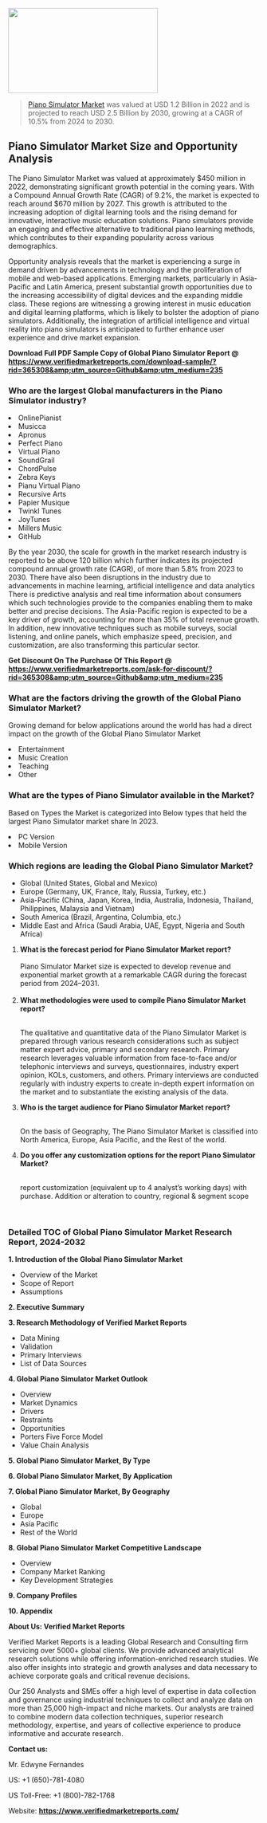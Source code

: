 <img src="https://ffe5etoiles.com/wp-content/uploads/2024/12/MST1-300x171.png" alt="" width="300" height="171" class="alignnone size-medium wp-image-20088" /><blockquote><p><p><a href="https://www.verifiedmarketreports.com/download-sample/?rid=365308&utm_source=Github&utm_medium=235" target="_blank">Piano Simulator Market</a> was valued at USD 1.2 Billion in 2022 and is projected to reach USD 2.5 Billion by 2030, growing at a CAGR of 10.5% from 2024 to 2030.</p></blockquote><p><h2>Piano Simulator Market Size and Opportunity Analysis</h2><p>The Piano Simulator Market was valued at approximately $450 million in 2022, demonstrating significant growth potential in the coming years. With a Compound Annual Growth Rate (CAGR) of 9.2%, the market is expected to reach around $670 million by 2027. This growth is attributed to the increasing adoption of digital learning tools and the rising demand for innovative, interactive music education solutions. Piano simulators provide an engaging and effective alternative to traditional piano learning methods, which contributes to their expanding popularity across various demographics.</p><p>Opportunity analysis reveals that the market is experiencing a surge in demand driven by advancements in technology and the proliferation of mobile and web-based applications. Emerging markets, particularly in Asia-Pacific and Latin America, present substantial growth opportunities due to the increasing accessibility of digital devices and the expanding middle class. These regions are witnessing a growing interest in music education and digital learning platforms, which is likely to bolster the adoption of piano simulators. Additionally, the integration of artificial intelligence and virtual reality into piano simulators is anticipated to further enhance user experience and drive market expansion.</p></p><p class=""><strong>Download Full PDF Sample Copy of Global Piano Simulator Report @ <a href="https://www.verifiedmarketreports.com/download-sample/?rid=365308&amp;utm_source=Github&amp;utm_medium=235" target="_blank">https://www.verifiedmarketreports.com/download-sample/?rid=365308&amp;utm_source=Github&amp;utm_medium=235</a></strong></p><h3 id="" class="">Who are the largest Global manufacturers in the Piano Simulator industry?</h3><p><li>OnlinePianist</li><li> Musicca</li><li> Apronus</li><li> Perfect Piano</li><li> Virtual Piano</li><li> SoundGrail</li><li> ChordPulse</li><li> Zebra Keys</li><li> Pianu Virtual Piano</li><li> Recursive Arts</li><li> Papier Musique</li><li> Twinkl Tunes</li><li> JoyTunes</li><li> Millers Music</li><li> GitHub</li></p><div class=""><div class="" dir="" data-message-author-role="" data-message-id="" data-message-model-slug=""><div class=""><div class=""><div class=""><div class="" dir="" data-message-author-role="" data-message-id="" data-message-model-slug=""><div class=""><div class=""><p>By the year 2030, the scale for growth in the market research industry is reported to be above 120 billion which further indicates its projected compound annual growth rate (CAGR), of more than 5.8% from 2023 to 2030. There have also been disruptions in the industry due to advancements in machine learning, artificial intelligence and data analytics There is predictive analysis and real time information about consumers which such technologies provide to the companies enabling them to make better and precise decisions. The Asia-Pacific region is expected to be a key driver of growth, accounting for more than 35% of total revenue growth. In addition, new innovative techniques such as mobile surveys, social listening, and online panels, which emphasize speed, precision, and customization, are also transforming this particular sector.</p><p><strong>Get Discount On The Purchase Of This Report @&nbsp; <a href="https://www.verifiedmarketreports.com/ask-for-discount/?rid=365308&amp;utm_source=Github&amp;utm_medium=235" target="_blank">https://www.verifiedmarketreports.com/ask-for-discount/?rid=365308&amp;utm_source=Github&amp;utm_medium=235</a></strong></p></div></div></div></div></div></div></div></div><h3 id="" class="">What are the factors driving the growth of the Global Piano Simulator Market?</h3><p id="" class="">Growing demand for below applications around the world has had a direct impact on the growth of the Global Piano Simulator Market</p><p id="" class=""><li>Entertainment</li><li> Music Creation</li><li> Teaching</li><li> Other</li></p><h3 id="" class="">What are the types of Piano Simulator available in the Market?</h3><p id="" class="">Based on Types the Market is categorized into Below types that held the largest Piano Simulator market share In 2023.</p><p id="" class=""><li>PC Version</li><li> Mobile Version</li></p><h3 id="" class="">Which regions are leading the Global Piano Simulator Market?</h3><ul><li>Global (United States, Global and Mexico)</li><li>Europe (Germany, UK, France, Italy, Russia, Turkey, etc.)</li><li>Asia-Pacific (China, Japan, Korea, India, Australia, Indonesia, Thailand, Philippines, Malaysia and Vietnam)</li><li>South America (Brazil, Argentina, Columbia, etc.)</li><li>Middle East and Africa (Saudi Arabia, UAE, Egypt, Nigeria and South Africa)</li></ul><p><ol><li><strong>What is the forecast period for Piano Simulator Market report?<br /></strong><br /><span data-sheets-root="1" data-sheets-value="{&quot;1&quot;:2,&quot;2&quot;:&quot;XXXX size is expected to develop revenue and exponential market growth at a remarkable CAGR during the forecast period from 2024&ndash;2030.&quot;}" data-sheets-userformat="{&quot;2&quot;:12674,&quot;4&quot;:{&quot;1&quot;:2,&quot;2&quot;:16776960},&quot;10&quot;:2,&quot;11&quot;:0,&quot;15&quot;:&quot;Arial&quot;,&quot;16&quot;:12}">Piano Simulator Market size is expected to develop revenue and exponential market growth at a remarkable CAGR during the forecast period from 2024&ndash;2031.</span><br /><br /></li><li><strong>What methodologies were used to compile Piano Simulator Market report?<br /><br /></strong><p>The qualitative and quantitative data of the&nbsp;Piano Simulator Market is prepared through various research considerations such as subject matter expert advice, primary and secondary research. Primary research leverages valuable information from face-to-face and/or telephonic interviews and surveys, questionnaires, industry expert opinion, KOLs, customers, and others. Primary interviews are conducted regularly with industry experts to create in-depth expert information on the market and to substantiate the existing analysis of the data.&nbsp;</p></li><li><strong>Who is the target audience for Piano Simulator Market report?<br /><br /></strong><p>On the basis of Geography, The&nbsp;Piano Simulator Market is classified into North America, Europe, Asia Pacific, and the Rest of the world.</p></li><li><strong>Do you offer any customization options for the report Piano Simulator Market?<br /><br /></strong><p>report customization (equivalent up to 4 analyst&rsquo;s working days) with purchase. Addition or alteration to country, regional &amp; segment scope</p><p>&nbsp;</p></li></ol></p><h3 id="" class="">Detailed TOC of Global Piano Simulator Market Research Report, 2024-2032</h3><p id="" class=""><strong>1. Introduction of the Global Piano Simulator Market</strong></p><ul><li>Overview of the Market</li><li>Scope of Report</li><li>Assumptions</li></ul><p id="" class=""><strong>2. Executive Summary</strong></p><p id="" class=""><strong>3. Research Methodology of&nbsp;Verified Market Reports</strong></p><ul><li>Data Mining</li><li>Validation</li><li>Primary Interviews</li><li>List of Data Sources</li></ul><p id="" class=""><strong>4. Global Piano Simulator Market Outlook</strong></p><ul><li>Overview</li><li>Market Dynamics</li><li>Drivers</li><li>Restraints</li><li>Opportunities</li><li>Porters Five Force Model</li><li>Value Chain Analysis</li></ul><p id="" class=""><strong>5. Global Piano Simulator Market, By&nbsp;Type</strong></p><p id="" class=""><strong>6. Global Piano Simulator Market, By Application</strong></p><p id="" class=""><strong>7. Global Piano Simulator Market, By Geography</strong></p><ul><li>Global</li><li>Europe</li><li>Asia Pacific</li><li>Rest of the World</li></ul><p id="" class=""><strong>8. Global Piano Simulator Market Competitive Landscape</strong></p><ul><li>Overview</li><li>Company Market Ranking</li><li>Key Development Strategies</li></ul><p id="" class=""><strong>9. Company Profiles</strong></p><p id="" class=""><strong>10. Appendix</strong></p><p id="" class=""><strong>About Us: Verified Market Reports</strong></p><p id="" class="">Verified Market Reports is a leading Global Research and Consulting firm servicing over 5000+ global clients. We provide advanced analytical research solutions while offering information-enriched research studies. We also offer insights into strategic and growth analyses and data necessary to achieve corporate goals and critical revenue decisions.</p><p id="" class="">Our 250 Analysts and SMEs offer a high level of expertise in data collection and governance using industrial techniques to collect and analyze data on more than 25,000 high-impact and niche markets. Our analysts are trained to combine modern data collection techniques, superior research methodology, expertise, and years of collective experience to produce informative and accurate research.</p><p id="" class=""><strong>Contact us:</strong></p><p id="" class="">Mr. Edwyne Fernandes</p><p id="" class="">US: +1 (650)-781-4080</p><p id="" class="">US Toll-Free: +1 (800)-782-1768</p><p id="" class="">Website: <a target="" data-test-app-aware-link=""><strong>https://www.verifiedmarketreports.com/</strong></a></p>
